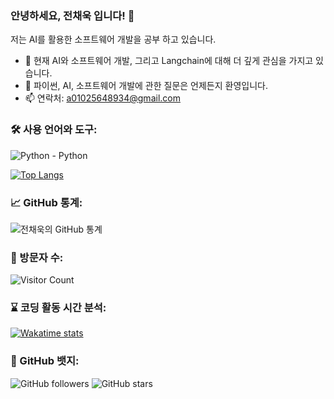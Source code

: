 ### 안녕하세요, 전채욱 입니다! 👋

저는 AI를 활용한 소프트웨어 개발을 공부 하고 있습니다.

- 🌱 현재 AI와 소프트웨어 개발, 그리고 Langchain에 대해 더 깊게 관심을 가지고 있습니다.
- 💬 파이썬, AI, 소프트웨어 개발에 관한 질문은 언제든지 환영입니다.
- 📫 연락처: a01025648934@gmail.com

### 🛠️ 사용 언어와 도구:

![Python](https://img.shields.io/badge/-Python-333333?style=flat&logo=python) - Python

[![Top Langs](https://github-readme-stats.vercel.app/api/top-langs/?username=ETTE154&layout=compact)](https://github.com/anuraghazra/github-readme-stats)

### 📈 GitHub 통계:

![전채욱의 GitHub 통계](https://github-readme-stats.vercel.app/api?username=ETTE154&show_icons=true&theme=radical)

### 👀 방문자 수:

![Visitor Count](https://profile-counter.glitch.me/{ETTE154}/count.svg)

### ⌛ 코딩 활동 시간 분석:

[![Wakatime stats](https://github-readme-stats.vercel.app/api/wakatime?username=ETTE154)](https://github.com/anuraghazra/github-readme-stats)

### 🏅 GitHub 뱃지:

![GitHub followers](https://img.shields.io/github/followers/ETTE154?style=social)
![GitHub stars](https://img.shields.io/github/stars/ETTE154?style=social)
